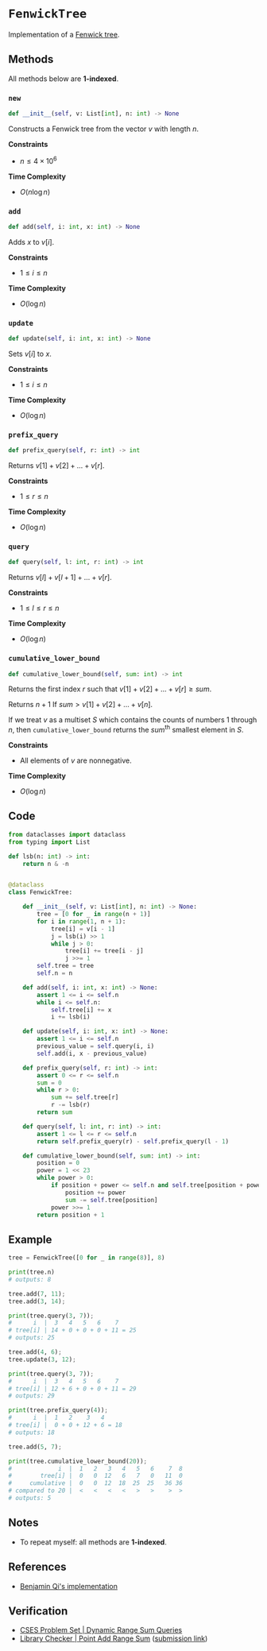 # `FenwickTree`
Implementation of a [Fenwick tree](https://en.wikipedia.org/wiki/Fenwick_tree).

## Methods
All methods below are **1-indexed**.

### `new`
```python
def __init__(self, v: List[int], n: int) -> None
```

Constructs a Fenwick tree from the vector $v$ with length $n$.

**Constraints**
- $n \le 4 \times 10^{6}$ 

**Time Complexity**
- $O(n \log n)$

### `add`
```python
def add(self, i: int, x: int) -> None
```

Adds $x$ to $v[i]$.

**Constraints**
- $1 \le i \le n$

**Time Complexity**
- $O(\log n)$

### `update`
```python
def update(self, i: int, x: int) -> None
```

Sets $v[i]$ to $x$.

**Constraints**
- $1 \le i \le n$

**Time Complexity**
- $O(\log n)$

### `prefix_query`
```python
def prefix_query(self, r: int) -> int
```

Returns $v[1] + v[2] + \dots + v[r]$.

**Constraints**
- $1 \le r \le n$

**Time Complexity**
- $O(\log n)$

### `query`
```python
def query(self, l: int, r: int) -> int
```

Returns $v[l] + v[l + 1] + \dots + v[r]$.

**Constraints**
- $1 \le l \le r \le n$

**Time Complexity**
- $O(\log n)$

### `cumulative_lower_bound`
```python
def cumulative_lower_bound(self, sum: int) -> int
```

Returns the first index $r$ such that $v[1] + v[2] + \dots + v[r] \ge sum$.

Returns $n + 1$ If $sum > v[1] + v[2] + \dots + v[n]$.

If we treat $v$ as a multiset $S$ which contains the counts of numbers $1$ through $n$, then `cumulative_lower_bound`  returns the $sum^{\text{th}}$ smallest element in $S$.

**Constraints**
- All elements of $v$ are nonnegative.

**Time Complexity**
- $O(\log n)$

## Code
```python
from dataclasses import dataclass
from typing import List
```

```python
def lsb(n: int) -> int:
	return n & -n


@dataclass
class FenwickTree:

	def __init__(self, v: List[int], n: int) -> None:
		tree = [0 for _ in range(n + 1)]
		for i in range(1, n + 1):
			tree[i] = v[i - 1]
			j = lsb(i) >> 1
			while j > 0:
				tree[i] += tree[i - j]
				j >>= 1
		self.tree = tree
		self.n = n

	def add(self, i: int, x: int) -> None:
		assert 1 <= i <= self.n
		while i <= self.n:
			self.tree[i] += x
			i += lsb(i)

	def update(self, i: int, x: int) -> None:
		assert 1 <= i <= self.n
		previous_value = self.query(i, i)
		self.add(i, x - previous_value)

	def prefix_query(self, r: int) -> int:
		assert 0 <= r <= self.n
		sum = 0
		while r > 0:
			sum += self.tree[r]
			r -= lsb(r)
		return sum

	def query(self, l: int, r: int) -> int:
		assert 1 <= l <= r <= self.n
		return self.prefix_query(r) - self.prefix_query(l - 1)

	def cumulative_lower_bound(self, sum: int) -> int:
		position = 0
		power = 1 << 23
		while power > 0:
			if position + power <= self.n and self.tree[position + power] < sum:
				position += power
				sum -= self.tree[position]
			power >>= 1
		return position + 1
```

## Example
```python
tree = FenwickTree([0 for _ in range(8)], 8)

print(tree.n)
# outputs: 8

tree.add(7, 11);
tree.add(3, 14);

print(tree.query(3, 7));
#      i  |  3   4   5   6    7
# tree[i] | 14 + 0 + 0 + 0 + 11 = 25
# outputs: 25

tree.add(4, 6);
tree.update(3, 12);

print(tree.query(3, 7));
#      i  |  3   4   5   6    7
# tree[i] | 12 + 6 + 0 + 0 + 11 = 29
# outputs: 29

print(tree.prefix_query(4));
#      i  |  1   2    3   4
# tree[i] |  0 + 0 + 12 + 6 = 18
# outputs: 18

tree.add(5, 7);

print(tree.cumulative_lower_bound(20));
#             i  |  1   2   3   4   5   6    7  8
#        tree[i] |  0   0  12   6   7   0   11  0
#     cumulative |  0   0  12  18  25  25   36 36
# compared to 20 |  <   <   <   <   >   >    >  >   
# outputs: 5
```

## Notes
- To repeat myself: all methods are **1-indexed**.

## References
- [Benjamin Qi's implementation](https://github.com/bqi343/USACO/blob/master/Implementations/content/data-structures/1D%20Range%20Queries%20(9.2)/BIT.h)

## Verification
- [CSES Problem Set | Dynamic Range Sum Queries](https://cses.fi/problemset/task/1648)
- [Library Checker | Point Add Range Sum](https://judge.yosupo.jp/problem/point_add_range_sum) ([submission link](https://judge.yosupo.jp/submission/94590))